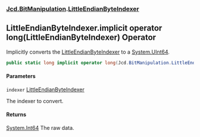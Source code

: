 ### [Jcd.BitManipulation](Jcd.BitManipulation.md 'Jcd.BitManipulation').[LittleEndianByteIndexer](Jcd.BitManipulation.LittleEndianByteIndexer.md 'Jcd.BitManipulation.LittleEndianByteIndexer')

## LittleEndianByteIndexer.implicit operator long(LittleEndianByteIndexer) Operator

Implicitly converts the [LittleEndianByteIndexer](Jcd.BitManipulation.LittleEndianByteIndexer.md 'Jcd.BitManipulation.LittleEndianByteIndexer') to a [System.UInt64](https://docs.microsoft.com/en-us/dotnet/api/System.UInt64 'System.UInt64').

```csharp
public static long implicit operator long(Jcd.BitManipulation.LittleEndianByteIndexer indexer);
```
#### Parameters

<a name='Jcd.BitManipulation.LittleEndianByteIndexer.op_Implicitlong(Jcd.BitManipulation.LittleEndianByteIndexer).indexer'></a>

`indexer` [LittleEndianByteIndexer](Jcd.BitManipulation.LittleEndianByteIndexer.md 'Jcd.BitManipulation.LittleEndianByteIndexer')

The indexer to convert.

#### Returns

[System.Int64](https://docs.microsoft.com/en-us/dotnet/api/System.Int64 'System.Int64')
The raw data.